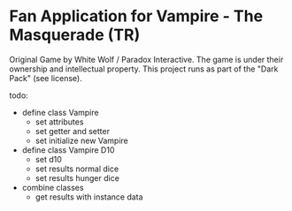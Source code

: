 # Fan Application for Vampire - The Masquerade (TR)
Original Game by White Wolf / Paradox Interactive. The game is under their ownership and intellectual property. This project runs as part of the "Dark Pack" (see license).

todo:
* define class Vampire
    * set attributes
    * set getter and setter
    * set initialize new Vampire
* define class Vampire D10
    * set d10
    * set results normal dice
    * set results hunger dice
* combine classes
    * get results with instance data